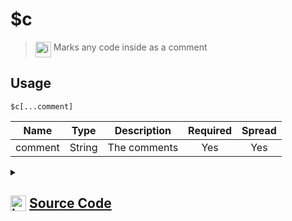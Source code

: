 # $c
> <img align="top" src="https://upload.wikimedia.org/wikipedia/commons/thumb/e/e4/Infobox_info_icon.svg/160px-Infobox_info_icon.svg.png?20150409153300" alt="image" width="25" height="auto"> Marks any code inside as a comment
## Usage
```
$c[...comment]
```
| Name | Type | Description | Required | Spread
| :---: | :---: | :---: | :---: | :---: |
comment | String | The comments | Yes | Yes
<details>
<summary>
    
## <img align="top" src="https://cdn4.iconfinder.com/data/icons/iconsimple-logotypes/512/github-512.png" alt="image" width="25" height="auto">  [Source Code](https://github.com/tryforge/ForgeScript-V2/blob/main/src/native/c.ts)
    
</summary>
    
```ts
import { ArgType, NativeFunction, Return } from "../structures"

export default new NativeFunction({
    name: "$c",
    version: "1.0.0",
    description: "Marks any code inside as a comment",
    unwrap: false,
    args: [
        {
            name: "comment",
            rest: true,
            required: true,
            description: "The comments",
            type: ArgType.String,
        },
    ],
    brackets: true,
    execute(ctx) {
        return Return.success()
    },
})

```
    
</details>